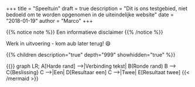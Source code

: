 +++
title = "Speeltuin"
draft = true
description = "Dit is ons testgebied, niet bedoeld om te worden opgenomen in de uiteindelijke website"
date = "2018-01-19"
author = "Marco"
+++

{{% notice note %}}
Een informatieve disclaimer
{{% /notice %}}

Werk in uitvoering - kom aub later terug! :smile:

{{% children description="true" depth="999" showhidden="true"  %}}

{{<mermaid align="left">}}
graph LR;
    A[Harde rand] -->|Verbinding tekst| B(Ronde rand)
    B --> C{Beslissing}
    C -->|Een| D[Resultaar een]
    C -->|Twee| E[Resultaat twee]
{{< /mermaid >}}

